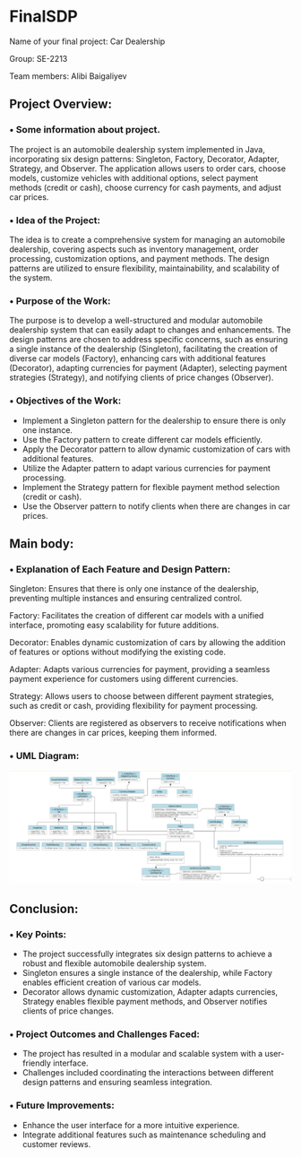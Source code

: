 # FinalSDP
Name of your final project: Car Dealership

Group: SE-2213

Team members: Alibi Baigaliyev

## Project Overview:

### • Some information about project. 

The project is an automobile dealership system implemented in Java, incorporating six design patterns: Singleton, Factory, Decorator, Adapter, Strategy, and Observer. The application allows users to order cars, choose models, customize vehicles with additional options, select payment methods (credit or cash), choose currency for cash payments, and adjust car prices.

### • Idea of the Project:

The idea is to create a comprehensive system for managing an automobile dealership, covering aspects such as inventory management, order processing, customization options, and payment methods. The design patterns are utilized to ensure flexibility, maintainability, and scalability of the system.

### • Purpose of the Work: 

The purpose is to develop a well-structured and modular automobile dealership system that can easily adapt to changes and enhancements. The design patterns are chosen to address specific concerns, such as ensuring a single instance of the dealership (Singleton), facilitating the creation of diverse car models (Factory), enhancing cars with additional features (Decorator), adapting currencies for payment (Adapter), selecting payment strategies (Strategy), and notifying clients of price changes (Observer).

### • Objectives of the Work:
- Implement a Singleton pattern for the dealership to ensure there is only one instance.
- Use the Factory pattern to create different car models efficiently.
- Apply the Decorator pattern to allow dynamic customization of cars with additional features.
- Utilize the Adapter pattern to adapt various currencies for payment processing.
- Implement the Strategy pattern for flexible payment method selection (credit or cash).
- Use the Observer pattern to notify clients when there are changes in car prices.
  
## Main body:

### • Explanation of Each Feature and Design Pattern:

Singleton:
Ensures that there is only one instance of the dealership, preventing multiple instances and ensuring centralized control.

Factory:
Facilitates the creation of different car models with a unified interface, promoting easy scalability for future additions.

Decorator:
Enables dynamic customization of cars by allowing the addition of features or options without modifying the existing code.

Adapter:
Adapts various currencies for payment, providing a seamless payment experience for customers using different currencies.

Strategy:
Allows users to choose between different payment strategies, such as credit or cash, providing flexibility for payment processing.

Observer:
Clients are registered as observers to receive notifications when there are changes in car prices, keeping them informed.

### • UML Diagram:

![UMLDiagram](UMLdiagram.png)

## Conclusion:

### • Key Points:

- The project successfully integrates six design patterns to achieve a robust and flexible automobile dealership system.
- Singleton ensures a single instance of the dealership, while Factory enables efficient creation of various car models.
- Decorator allows dynamic customization, Adapter adapts currencies, Strategy enables flexible payment methods, and Observer notifies clients of price changes.

### • Project Outcomes and Challenges Faced:

- The project has resulted in a modular and scalable system with a user-friendly interface.
- Challenges included coordinating the interactions between different design patterns and ensuring seamless integration.

### • Future Improvements:

- Enhance the user interface for a more intuitive experience.
- Integrate additional features such as maintenance scheduling and customer reviews.
